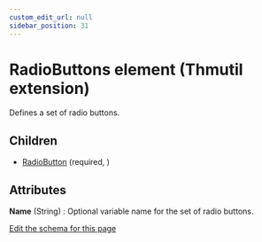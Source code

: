 ```yaml
---
custom_edit_url: null
sidebar_position: 31
---
```

# RadioButtons element (Thmutil extension)
Defines a set of radio buttons.

## Children
* [RadioButton](radiobutton.md) (required, ) 

## Attributes
**Name** (String)
  : Optional variable name for the set of radio buttons.


[Edit the schema for this page](https://github.com/wixtoolset/web/blob/master/src/xsd4/thmutil.xsd)